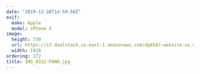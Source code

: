```yaml
---
date: "2019-12-20T14:59:56Z"
exif:
  make: Apple
  model: iPhone X
image:
  height: 730
  url: https://s3.dualstack.us-east-1.amazonaws.com/dpb587-website-us-east-1/asset/gallery/2019-south-america/64696297-5f97-bda8-f645-77ad1f19db93~1920.jpg
  width: 1920
ordering: 172
title: IMG_0332-PANO.jpg
---
```

